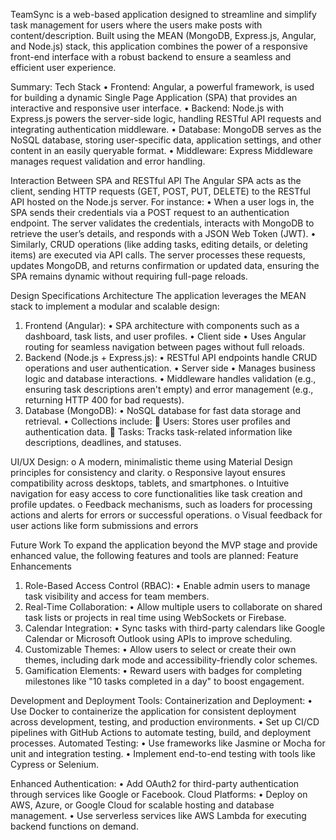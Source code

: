 TeamSync is a web-based application designed to streamline and simplify task management for users where the users make posts with content/description. Built using the MEAN (MongoDB, Express.js, Angular, and Node.js) stack, this application combines the power of a responsive front-end interface with a robust backend to ensure a seamless and efficient user experience.

Summary:
Tech Stack
•	Frontend: Angular, a powerful framework, is used for building a dynamic Single Page Application (SPA) that provides an interactive and responsive user interface.
•	Backend: Node.js with Express.js powers the server-side logic, handling RESTful API requests and integrating authentication middleware.
•	Database: MongoDB serves as the NoSQL database, storing user-specific data, application settings, and other content in an easily queryable format.
•	Middleware: Express Middleware manages request validation and error handling.

Interaction Between SPA and RESTful API
The Angular SPA acts as the client, sending HTTP requests (GET, POST, PUT, DELETE) to the RESTful API hosted on the Node.js server. For instance:
•	When a user logs in, the SPA sends their credentials via a POST request to an authentication endpoint. The server validates the credentials, interacts with MongoDB to retrieve the user’s details, and responds with a JSON Web Token (JWT).
•	Similarly, CRUD operations (like adding tasks, editing details, or deleting items) are executed via API calls. The server processes these requests, updates MongoDB, and returns confirmation or updated data, ensuring the SPA remains dynamic without requiring full-page reloads.

Design Specifications
Architecture
The application leverages the MEAN stack to implement a modular and scalable design:
1.	Frontend (Angular):
•	SPA architecture with components such as a dashboard, task lists, and user profiles.
•	Client side
•	Uses Angular routing for seamless navigation between pages without full reloads.
2.	Backend (Node.js + Express.js):
•	RESTful API endpoints handle CRUD operations and user authentication.
•	Server side
•	Manages business logic and database interactions.
•	Middleware handles validation (e.g., ensuring task descriptions aren't empty) and error management (e.g., returning HTTP 400 for bad requests).
3.	Database (MongoDB):
•	NoSQL database for fast data storage and retrieval. 
•	Collections include:
	Users: Stores user profiles and authentication data.
	Tasks: Tracks task-related information like descriptions, deadlines, and statuses.

UI/UX Design:
o	A modern, minimalistic theme using Material Design principles for consistency and clarity.
o	Responsive layout ensures compatibility across desktops, tablets, and smartphones.
o	Intuitive navigation for easy access to core functionalities like task creation and profile updates.
o	Feedback mechanisms, such as loaders for processing actions and alerts for errors or successful operations.
o	Visual feedback for user actions like form submissions and errors

Future Work
To expand the application beyond the MVP stage and provide enhanced value, the following features and tools are planned:
Feature Enhancements
1.	Role-Based Access Control (RBAC): 
•	Enable admin users to manage task visibility and access for team members.
2.	Real-Time Collaboration:
•	Allow multiple users to collaborate on shared task lists or projects in real time using WebSockets or Firebase.
3.	Calendar Integration: 
•	Sync tasks with third-party calendars like Google Calendar or Microsoft Outlook using APIs to improve scheduling.
4.	Customizable Themes:
•	Allow users to select or create their own themes, including dark mode and accessibility-friendly color schemes.
5.	Gamification Elements:
•	Reward users with badges for completing milestones like "10 tasks completed in a day" to boost engagement.


Development and Deployment Tools:
Containerization and Deployment:
•	Use Docker to containerize the application for consistent deployment across development, testing, and production environments.
•	Set up CI/CD pipelines with GitHub Actions to automate testing, build, and deployment processes.
 Automated Testing:
•	Use frameworks like Jasmine or Mocha for unit and integration testing.
•	Implement end-to-end testing with tools like Cypress or Selenium.

Enhanced Authentication:
•	Add OAuth2 for third-party authentication through services like Google or Facebook.
Cloud Platforms:
•	Deploy on AWS, Azure, or Google Cloud for scalable hosting and database management.
•	Use serverless services like AWS Lambda for executing backend functions on demand.
